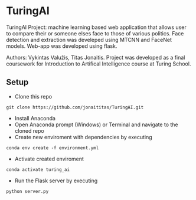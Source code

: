 # TuringAI

TuringAI Project: machine learning based web application that allows user to compare their or someone elses face to those of various politics. Face detection and extraction was develeped using MTCNN and FaceNet models. Web-app was developed using flask.

Authors: Vykintas Valužis, Titas Jonaitis.
Project was developed as a final coursework for Introduction to Artifical Intelligence course at Turing School.

## Setup

- Clone this repo
```
git clone https://github.com/jonaititas/TuringAI.git
```
- Install Anaconda
- Open Anaconda prompt (Windows) or Terminal and navigate to the cloned repo
- Create new enviroment with dependencies by executing
```
conda env create -f environment.yml
```
- Activate created enviroment
```
conda activate turing_ai
```
- Run the Flask server by executing
```
python server.py
```
